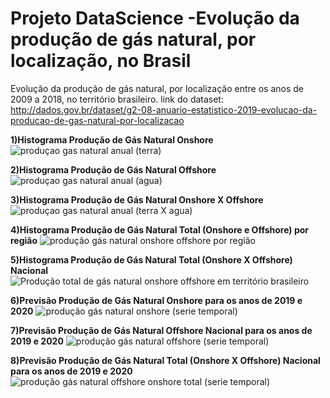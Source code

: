 # Projeto DataScience -Evolução da produção de gás natural, por localização, no Brasil
Evolução da produção de gás natural, por localização entre os anos de 2009 a 2018, no território brasileiro. link do dataset: http://dados.gov.br/dataset/g2-08-anuario-estatistico-2019-evolucao-da-producao-de-gas-natural-por-localizacao

**1)Histograma Produção de Gás Natural Onshore**
![produçao gas natural anual (terra)](https://user-images.githubusercontent.com/48027825/65112425-056fd080-d9b6-11e9-9e06-3cef0671bdf7.png)


**2)Histograma Produção de Gás Natural Offshore**
![produçao gas natural anual (agua)](https://user-images.githubusercontent.com/48027825/65112410-fa1ca500-d9b5-11e9-9901-e9052038335f.png)


**3)Histograma Produção de Gás Natural Onshore X Offshore**
![produçao gas natural anual (terra X agua)](https://user-images.githubusercontent.com/48027825/65112452-17517380-d9b6-11e9-9ed2-20b7dc36bde3.png)

**4)Histograma Produção de Gás Natural Total (Onshore e Offshore) por região**
![produção gás natural onshore offshore por região](https://user-images.githubusercontent.com/48027825/65121142-1d9b1c00-d9c5-11e9-9e84-898c3705a9e2.png)

**5)Histograma Produção de Gás Natural Total (Onshore X Offshore) Nacional**
![Produção total de gás natural onshore offshore em território brasileiro](https://user-images.githubusercontent.com/48027825/65121191-2d1a6500-d9c5-11e9-8fd6-fbfa42cf3fc6.png)

**6)Previsão Produção de Gás Natural Onshore para os anos de 2019 e 2020**
![produção gás natural onshore (serie temporal)](https://user-images.githubusercontent.com/48027825/65178397-009b3300-da2f-11e9-8ff7-aea8e79e4e16.png)


**7)Previsão Produção de Gás Natural Offshore Nacional para os anos de 2019 e 2020**
![produção gás natural offshore (serie temporal)](https://user-images.githubusercontent.com/48027825/65178415-0abd3180-da2f-11e9-9c85-e41f2fdf6762.png)

**8)Previsão Produção de Gás Natural Total (Onshore X Offshore) Nacional para os anos de 2019 e 2020**
![produção gás natural offshore onshore total (serie temporal)](https://user-images.githubusercontent.com/48027825/65178462-26283c80-da2f-11e9-9ea7-9f2bd6e68b28.png)

